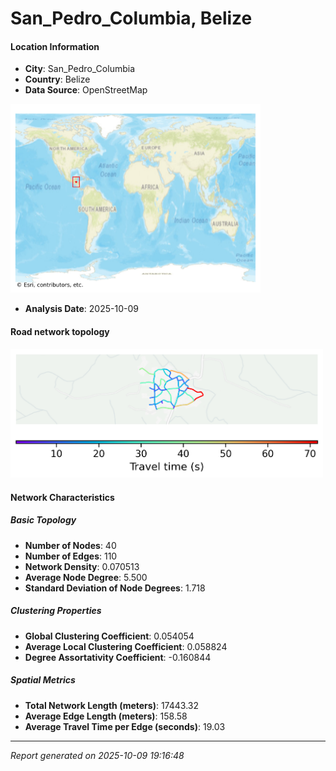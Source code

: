 # San_Pedro_Columbia, Belize

#### Location Information

- **City**: San_Pedro_Columbia
- **Country**: Belize
- **Data Source**: OpenStreetMap
<img src="San_Pedro_Columbia_location.png" alt="San_Pedro_Columbia Location Map" width="400" />

- **Analysis Date**: 2025-10-09

#### Road network topology

<img src="San_Pedro_Columbia_network_map.png" alt="San_Pedro_Columbia Road Network Map" width="500"/>

#### Network Characteristics

##### Basic Topology

- **Number of Nodes**: 40
- **Number of Edges**: 110
- **Network Density**: 0.070513
- **Average Node Degree**: 5.500
- **Standard Deviation of Node Degrees**: 1.718

##### Clustering Properties

- **Global Clustering Coefficient**: 0.054054
- **Average Local Clustering Coefficient**: 0.058824
- **Degree Assortativity Coefficient**: -0.160844

##### Spatial Metrics

- **Total Network Length (meters)**: 17443.32
- **Average Edge Length (meters)**: 158.58
- **Average Travel Time per Edge (seconds)**: 19.03

---
*Report generated on 2025-10-09 19:16:48*
